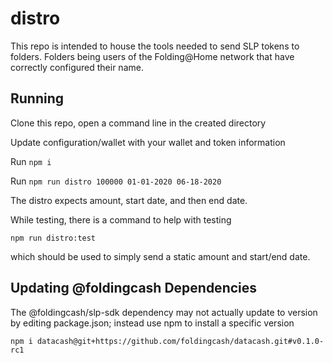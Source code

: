 # distro

This repo is intended to house the tools needed to send SLP tokens to folders.
Folders being users of the Folding@Home network that have correctly configured their name.

## Running

Clone this repo, open a command line in the created directory

Update configuration/wallet with your wallet and token information

Run ```npm i```

Run ```npm run distro 100000 01-01-2020 06-18-2020```

The distro expects amount, start date, and then end date.

While testing, there is a command to help with testing

```npm run distro:test```

which should be used to simply send a static amount and start/end date.

## Updating @foldingcash Dependencies

The @foldingcash/slp-sdk dependency may not actually update to version by editing package.json; instead use npm to install a specific version

```
npm i datacash@git+https://github.com/foldingcash/datacash.git#v0.1.0-rc1
```